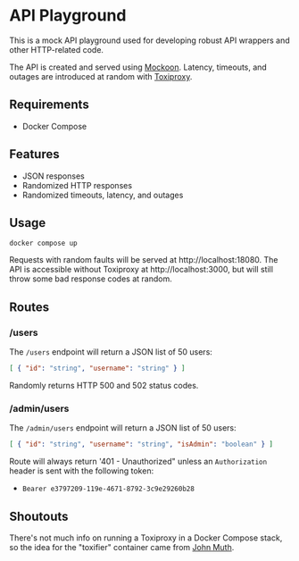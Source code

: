 # API Playground
This is a mock API playground used for developing robust API wrappers and
other HTTP-related code.

The API is created and served using [Mockoon](https://mockoon.com). Latency,
timeouts, and outages are introduced at random with
[Toxiproxy](https://github.com/Shopify/toxiproxy).

## Requirements
- Docker Compose

## Features
- JSON responses
- Randomized HTTP responses
- Randomized timeouts, latency, and outages

## Usage
```shell
docker compose up
```

Requests with random faults will be served at http://localhost:18080. The API
is accessible without Toxiproxy at http://localhost:3000, but will still throw
some bad response codes at random.

## Routes

### /users
The `/users` endpoint will return a JSON list of 50 users:
```json
[ { "id": "string", "username": "string" } ]
```

Randomly returns HTTP 500 and 502 status codes.

### /admin/users
The `/admin/users` endpoint will return a JSON list of 50 users:
```json
[ { "id": "string", "username": "string", "isAdmin": "boolean" } ]
```

Route will always return '401 - Unauthorized" unless an `Authorization` header
is sent with the following token:
- `Bearer e3797209-119e-4671-8792-3c9e29260b28`

## Shoutouts
There's not much info on running a Toxiproxy in a Docker Compose stack, so
the idea for the "toxifier" container came from
[John Muth](https://github.com/johnmuth/toxiproxy-docker-compose-example).
